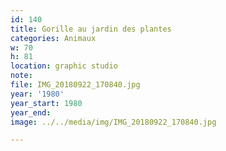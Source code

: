 ```yaml
---
id: 140
title: Gorille au jardin des plantes
categories: Animaux
w: 70
h: 81
location: graphic studio
note:
file: IMG_20180922_170840.jpg
year: '1980'
year_start: 1980
year_end:
image: ../../media/img/IMG_20180922_170840.jpg

---
```

